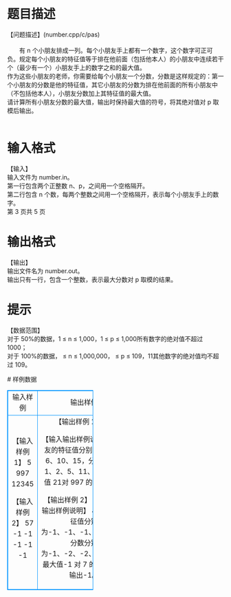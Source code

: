 # 

 
 # 题目描述 
<p>
【问题描述】(number.cpp/c/pas)<br><br>　　有 n 个小朋友排成一列。每个小朋友手上都有一个数字，这个数字可正可负。规定每个小朋友的特征值等于排在他前面（包括他本人）的小朋友中连续若干个（最少有一个）小朋友手上的数字之和的最大值。<br>    作为这些小朋友的老师，你需要给每个小朋友一个分数，分数是这样规定的：第一个小朋友的分数是他的特征值，其它小朋友的分数为排在他前面的所有小朋友中（不包括他本人），小朋友分数加上其特征值的最大值。<br>    请计算所有小朋友分数的最大值，输出时保持最大值的符号，将其绝对值对 p 取模后输出。<br> <br></p> 

 
 # 输入格式 
<p>
【输入】<br>输入文件为 number.in。<br>第一行包含两个正整数 n、p，之间用一个空格隔开。<br>第二行包含 n 个数，每两个整数之间用一个空格隔开，表示每个小朋友手上的数字。<br>第 3 页共 5 页<br></p> 

 
 # 输出格式 
<p>
【输出】<br>输出文件名为 number.out。<br>输出只有一行，包含一个整数，表示最大分数对 p 取模的结果。<br></p> 

 
 # 提示 
<p>
【数据范围】<br>对于 50%的数据，1 ≤ n ≤ 1,000，1 ≤ p ≤ 1,000所有数字的绝对值不超过 1000；<br>对于 100%的数据， ≤ n ≤ 1,000,000， ≤ p ≤ 109，11其他数字的绝对值均不超过 109。<br></p> 
# 样例数据
<style>
        table,table tr th, table tr td { border:1px solid #0094ff; }
        table { width: 200px; min-height: 25px; line-height: 25px; text-align: center; border-collapse: collapse;}   
    </style>
<table>
	<tr>
		<td>输入样例</td>
		<td>输出样例</td>
	</tr>
<tr><td>【输入样例 1】
5 997
12345

【输入样例 2】
57
-1 -1 -1 -1 -1
</td><td>【输出样例 1】
21

【输入输出样例说明】
  小朋友的特征值分别为 1、3、6、10、15，分数分别为 1、2、5、11、21，最大值 21对 997 的模是 21。


【输出样例 2】
-1
【输入输出样例说明】
   小朋友的特征值分别为-1、-1、-1、-1、-1，分数分别为-1、-2、-2、-2、-2，最大值-1 对 7 的模为-1，输出-1。</td></tr></table>
